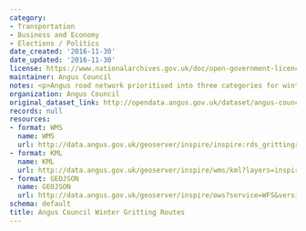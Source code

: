 ```yaml
---
category:
- Transportation
- Business and Economy
- Elections / Politics
date_created: '2016-11-30'
date_updated: '2016-11-30'
license: https://www.nationalarchives.gov.uk/doc/open-government-licence/version/3/
maintainer: Angus Council
notes: <p>Angus road network prioritised into three categories for winter maintenance.</p>
organization: Angus Council
original_dataset_link: http://opendata.angus.gov.uk/dataset/angus-council-winter-gritting-routes
records: null
resources:
- format: WMS
  name: WMS
  url: http://data.angus.gov.uk/geoserver/inspire/inspire:rds_grittingroutes/wms?service=WMS&request=GetMap
- format: KML
  name: KML
  url: http://data.angus.gov.uk/geoserver/inspire/wms/kml?layers=inspire:rds_grittingroutes&mode=download
- format: GEOJSON
  name: GEOJSON
  url: http://data.angus.gov.uk/geoserver/inspire/ows?service=WFS&version=1.0.0&request=GetFeature&typeName=inspire:rds_grittingroutes&outputFormat=application%2Fjson&srsName=EPSG:3857
schema: default
title: Angus Council Winter Gritting Routes
---
```

